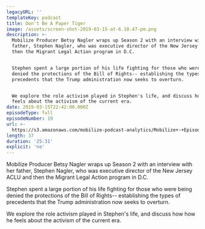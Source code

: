 ```yaml
---
legacyURL: ''
templateKey: podcast
title: Don't Be A Paper Tiger
image: /assets/screen-shot-2019-03-15-at-6.10.47-pm.png
description: >-
  Mobilize Producer Betsy Nagler wraps up Season 2 with an interview with her
  father, Stephen Nagler, who was executive director of the New Jersey ACLU and
  then the Migrant Legal Action program in D.C.


  Stephen spent a large portion of his life fighting for those who were being
  denied the protections of the Bill of Rights-- establishing the types of
  precedents that the Trump administration now seeks to overturn.


  We explore the role activism played in Stephen's life, and discuss how how he
  feels about the activism of the current era.
date: 2019-03-15T22:42:00.000Z
episodeType: full
episodeNumber: 19
url: >-
  https://s3.amazonaws.com/mobilize-podcast-analytics/Mobilize+-+Episode+19+-+Don't+Be+A+Paper+Tiger.mp3
length: 37
duration: '25:31'
explicit: 'no'
---
```

Mobilize Producer Betsy Nagler wraps up Season 2 with an interview with her father, Stephen Nagler, who was executive director of the New Jersey ACLU and then the Migrant Legal Action program in D.C.



Stephen spent a large portion of his life fighting for those who were being denied the protections of the Bill of Rights-- establishing the types of precedents that the Trump administration now seeks to overturn.



We explore the role activism played in Stephen's life, and discuss how how he feels about the activism of the current era.
